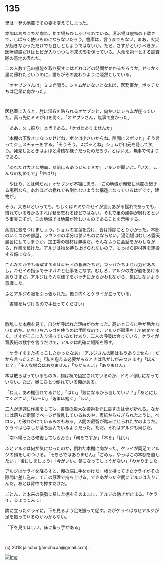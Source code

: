 # 135

里は一発の地震でその姿を変えてしまった。  

本部はあちこちが崩れ，加工場もひしゃげられている。湯治場は屋根の下敷きで，しばらく使いものにならないだろう。書庫は，言うまでもない。まあ，火災が起きなかっただけでも良しとしようではないか。ただ，さすがというべきか，医療施設だけはヒビが入りつつも本来の形を保っている。人命を第一とする調査隊の意地の表れだ。  

この人数で元の機能を取り戻すにはどれほどの時間がかかるだろうか。せっかく里に帰れたというのに，誰もがその変わりように唖然としている。  

「オヤブンさんは」ミミが問う。ショムがいないとなれば，医務室か。ボッチたちは足早に向かった。  

<br>  

医務室に入ると，肘に湿布を貼られるオヤブンと，向かいにショムが座っていた。真っ先にミミが口を開く。「オヤブンさん，無事で良かった」  

「ああ，久し振り」本当である。「ケガはありませんか」  

「本棚の下敷きになったけどね，ボクは小さいからね。隙間にスポッと」そう言ってジェスチャーをする。「そうそう。スポッとね」ショムが口元を隠して笑う。発見したときはよほど滑稽な様子だったのだろう。とはいえ，無事で何よりである。  

「あれだけ大きな地震，以前にもあったんですか」アルジが聞いた。「いえ，こんなの初めてで」「やはり」  

「やはり，とは何だね」オヤブンが不審に思う。「この地域が頻繁に地震の起きる場所なら，あれほどの揺れでも倒れないような構造になっているはずです，建物が」  

そう。大きいといっても，もしくはミミやキセイが震えあがる揺れであっても，慣れている者からすれば我を忘れるほどではない。それで里の建物が崩れるという事実こそが，この地域では地震が珍しいものであることを示唆する。  

余震に気をつけましょう。ショムの言葉を受け，皆は掃除にとりかかった。本部のいくつかの部屋，ラウンジの半分は使いものにならない。湯治場はむしろ露天風呂にしてしまうか。加工場の機材は無事だ。そんなふうに会話をかわしながら，作業を続けた。アルジは物を持ち上げられないので，もっぱら廃材等を運搬する係になる。  

こんななかでも活躍するのはキセイの相棒たちだ。マッパたちよりは力があるし，キセイの指示でテキパキと仕事をこなす。むしろ，アルジの方が道をあけるありさまだ。アルジはそんな様子をボッチにからかわれながら，気にしないよう意識した。  

ふとアルジの服を引っ張られた。振り向くとケライが立っている。  

「書庫を片づけるので手伝ってください」  

<br>  

散乱した本棚を見て，自分が呼ばれた理由がわかった。高いところに手が届かないためだ。いちいちハシゴを使うのは手間なので，アルジが肩車をして納めてゆく。さすがここに入り浸っているだけあり，二人の呼吸は合っている。ケライが背表紙の数字を言うだけで，アルジは的確に場所を移す。  

「ケライをまた抱っこしたかったなあ」「アルジさんの腕はもうありません」「だから言ったんだよ」「私を抱える必要があるときは私がしがみつきます」「ほんと？」「そんな機会はありません」「わからんよ」「ありません」  

本は散らばっているものの，棚は杭で固定されているのか，ドミノ倒しになっていない。ただ，奥にひとつ倒れている棚がある。  

「ねえ，あの棚倒れてるけど」「はい」「気になるから直していい？」「あとにしてください」「はーい」「返事は短く」「はい」  

二人が迅速に作業をしても，書庫の膨大な書物を元に戻すのは骨が折れる。なかには落ちた衝撃でページが散乱しているものや，表紙からちぎられたように，ベロン，と破れかけているものもある。人間の叡智が踏みにじられたかのようだ。ケライは心なしか落ち込んでいるようだった。ただ，それはアルジも同じだ。  

「南へ帰ったら修復してもらおう」「何をですか」「本を」「はい」  

ふとアルジは何が気になったのか，倒れた本棚に向かった。ケライが両足でアルジの頭をしめつける。「そちらではありません」「ごめん，やっぱこの本棚を直したい」「後にしましょう」「今がいい。気になってしょうがない」「わかりました」  

アルジはケライを降ろすと，棚の端に手をかけた。棒を持ってきたケライがその隙間に差し込み，てこの原理で持ち上げる。できあがった空間にアルジは入りこんだ。あとは背中で押すだけだ。  

ごとん，と本来の姿勢に戻した棚をそのままに，アルジの動きが止まる。「ケライ，ちょっと来て」  

隣に立ったケライに，下を見るよう足を振って促す。だがケライはなぜアルジが足を振っているのかわからない。  

「下を見てほしい。床に取っ手がある」  

<br>  
<br>  
(c) 2018 jamcha (jamcha.aa@gmail.com).  

[![img](http://i.creativecommons.org/l/by-nc-sa/4.0/88x31.png)](http://creativecommons.org/licenses/by-nc-sa/4.0/deed)